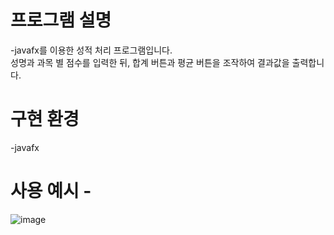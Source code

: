 # 프로그램 설명
-javafx를 이용한 성적 처리 프로그램입니다.   
성명과 과목 별 점수를 입력한 뒤, 합계 버튼과 평균 버튼을 조작하여 결과값을 출력합니다.

# 구현 환경
-javafx
# 사용 예시 -
![image](https://user-images.githubusercontent.com/115148760/213369565-c6d54866-abcb-4507-a58c-d1401360bc17.png)

